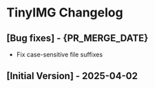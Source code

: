 # TinyIMG Changelog

## [Bug fixes] - {PR_MERGE_DATE}

- Fix case-sensitive file suffixes

## [Initial Version] - 2025-04-02
